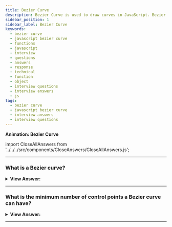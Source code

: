 ```yaml
---
title: Bezier Curve
description: Bezier Curve is used to draw curves in JavaScript. Bezier curves are used in computer graphics to draw shapes. - JavaScript Interview Questions and Answers.
sidebar_position: 1
sidebar_label: Bezier Curve
keywords:
  - bezier curve
  - javascript bezier curve
  - functions
  - javascript
  - interview
  - questions
  - answers
  - response
  - technical
  - function
  - object
  - interview questions
  - interview answers
  - js
tags:
  - bezier curve
  - javascript bezier curve
  - interview answers
  - interview questions
---
```


<head>
  <title>Bezier Curve | JavaScript Frontend Phone Interview</title>
</head>

**Animation: Bezier Curve**

import CloseAllAnswers from '../../../src/components/CloseAnswers/CloseAllAnswers.js';

<CloseAllAnswers />

---

### What is a Bezier curve?

<details>
  <summary><strong>View Answer:</strong></summary>
  <div>
  <div><strong>Interview Response:</strong> Bezier curves are used in computer graphics to draw shapes, CSS animation, or other implementations. They are a straightforward thing, worth studying once, and then feel comfortable in the world of vector graphics and advanced animations.
    </div>
  </div>
</details>

---

### What is the minimum number of control points a Bezier curve can have?

<details>
  <summary><strong>View Answer:</strong></summary>
  <div>
  <div><strong>Interview Response:</strong> Bezier curves can have 2, 3, 4, or more control points, but the minimum number is 2.
    </div>
  </div>
</details>

---
